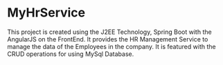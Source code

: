 # MyHrService
This project is created using the J2EE Technology, Spring Boot with the AngularJS on the FrontEnd. It provides the HR Management Service to  manage the data of the Employees in the company. It is featured with the CRUD operations for using MySql Database.
